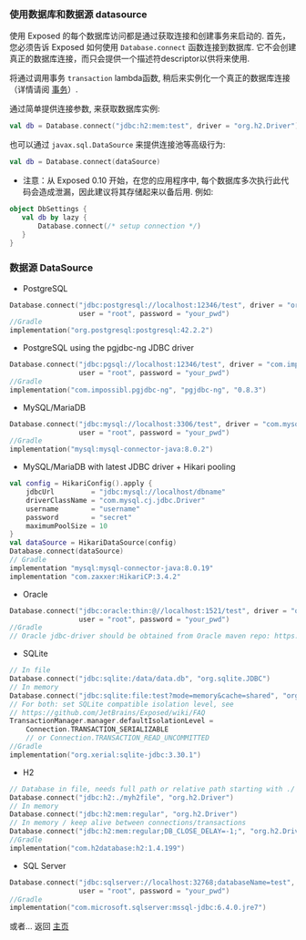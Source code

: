 ### 使用数据库和数据源 datasource
使用 Exposed 的每个数据库访问都是通过获取连接和创建事务来启动的.
首先，您必须告诉 Exposed 如何使用 `Database.connect` 函数连接到数据库. 
它不会创建真正的数据库连接，而只会提供一个描述符descriptor以供将来使用.

将通过调用事务 `transaction` lambda函数, 稍后来实例化一个真正的数据库连接（详情请阅 [事务](https://github.com/JetBrains/Exposed/wiki/Transactions)）.

通过简单提供连接参数, 来获取数据库实例:
```kotlin
val db = Database.connect("jdbc:h2:mem:test", driver = "org.h2.Driver")
```
也可以通过 `javax.sql.DataSource` 来提供连接池等高级行为:
```kotlin
val db = Database.connect(dataSource)
```
* 注意：从 Exposed 0.10 开始，在您的应用程序中, 每个数据库多次执行此代码会造成泄漏，因此建议将其存储起来以备后用.
例如:
```kotlin
object DbSettings {
   val db by lazy { 
       Database.connect(/* setup connection */)
   }
}
```
### 数据源 DataSource
* PostgreSQL
```kotlin
Database.connect("jdbc:postgresql://localhost:12346/test", driver = "org.postgresql.Driver", 
                 user = "root", password = "your_pwd")  
//Gradle
implementation("org.postgresql:postgresql:42.2.2")  
```
* PostgreSQL using the pgjdbc-ng JDBC driver
```kotlin
Database.connect("jdbc:pgsql://localhost:12346/test", driver = "com.impossibl.postgres.jdbc.PGDriver", 
                 user = "root", password = "your_pwd")  
//Gradle
implementation("com.impossibl.pgjdbc-ng", "pgjdbc-ng", "0.8.3")  
```
* MySQL/MariaDB
```kotlin
Database.connect("jdbc:mysql://localhost:3306/test", driver = "com.mysql.cj.jdbc.Driver", 
                 user = "root", password = "your_pwd")  
//Gradle
implementation("mysql:mysql-connector-java:8.0.2")
```
* MySQL/MariaDB with latest JDBC driver + Hikari pooling
```kotlin
val config = HikariConfig().apply {
    jdbcUrl         = "jdbc:mysql://localhost/dbname"
    driverClassName = "com.mysql.cj.jdbc.Driver"
    username        = "username"
    password        = "secret"
    maximumPoolSize = 10
}
val dataSource = HikariDataSource(config)
Database.connect(dataSource)
// Gradle
implementation "mysql:mysql-connector-java:8.0.19"
implementation "com.zaxxer:HikariCP:3.4.2"
```
* Oracle
```kotlin
Database.connect("jdbc:oracle:thin:@//localhost:1521/test", driver = "oracle.jdbc.OracleDriver", 
                 user = "root", password = "your_pwd")  
//Gradle
// Oracle jdbc-driver should be obtained from Oracle maven repo: https://blogs.oracle.com/dev2dev/get-oracle-jdbc-drivers-and-ucp-from-oracle-maven-repository-without-ides
```
+ SQLite
```kotlin
// In file
Database.connect("jdbc:sqlite:/data/data.db", "org.sqlite.JDBC")  
// In memory
Database.connect("jdbc:sqlite:file:test?mode=memory&cache=shared", "org.sqlite.JDBC")  
// For both: set SQLite compatible isolation level, see 
// https://github.com/JetBrains/Exposed/wiki/FAQ
TransactionManager.manager.defaultIsolationLevel = 
    Connection.TRANSACTION_SERIALIZABLE
    // or Connection.TRANSACTION_READ_UNCOMMITTED
//Gradle
implementation("org.xerial:sqlite-jdbc:3.30.1")  
```  
* H2
```kotlin
// Database in file, needs full path or relative path starting with ./
Database.connect("jdbc:h2:./myh2file", "org.h2.Driver")
// In memory
Database.connect("jdbc:h2:mem:regular", "org.h2.Driver")  
// In memory / keep alive between connections/transactions
Database.connect("jdbc:h2:mem:regular;DB_CLOSE_DELAY=-1;", "org.h2.Driver")  
//Gradle
implementation("com.h2database:h2:1.4.199")  
```  
* SQL Server
```kotlin
Database.connect("jdbc:sqlserver://localhost:32768;databaseName=test", "com.microsoft.sqlserver.jdbc.SQLServerDriver", 
                 user = "root", password = "your_pwd")  
//Gradle
implementation("com.microsoft.sqlserver:mssql-jdbc:6.4.0.jre7")  
```

或者... 返回 [主页](Home.md)